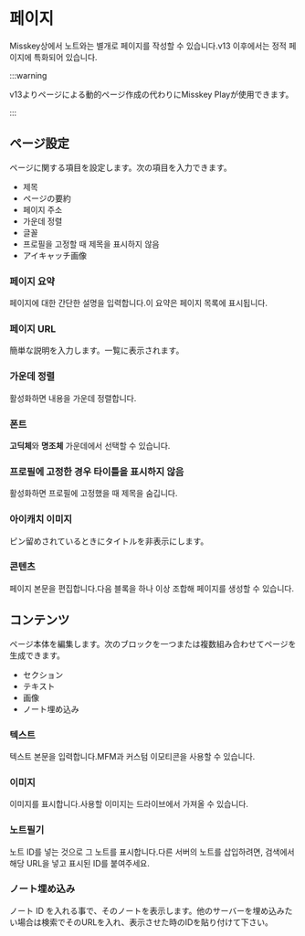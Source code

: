 # 페이지

Misskey상에서 노트와는 별개로 페이지를 작성할 수 있습니다.v13 이후에서는 정적 페이지에 특화되어 있습니다.

:::warning

v13よりページによる動的ページ作成の代わりにMisskey Playが使用できます。

:::

## ページ設定

ページに関する項目を設定します。次の項目を入力できます。

- 제목
- ページの要約
- 페이지 주소
- 가운데 정렬
- 글꼴
- 프로필을 고정할 때 제목을 표시하지 않음
- アイキャッチ画像

### 페이지 요약

페이지에 대한 간단한 설명을 입력합니다.이 요약은 페이지 목록에 표시됩니다.

### 페이지 URL

簡単な説明を入力します。一覧に表示されます。

### 가운데 정렬

활성화하면 내용을 가운데 정렬합니다.

### 폰트

**고딕체**와 **명조체** 가운데에서 선택할 수 있습니다.

### 프로필에 고정한 경우 타이틀을 표시하지 않음

활성화하면 프로필에 고정했을 때 제목을 숨깁니다.

### 아이캐치 이미지

ピン留めされているときにタイトルを非表示にします。

### 콘텐츠

페이지 본문을 편집합니다.다음 블록을 하나 이상 조합해 페이지를 생성할 수 있습니다.

## コンテンツ

ページ本体を編集します。次のブロックを一つまたは複数組み合わせてページを生成できます。

- セクション
- テキスト
- 画像
- ノート埋め込み

### 텍스트

텍스트 본문을 입력합니다.MFM과 커스텀 이모티콘을 사용할 수 있습니다.

### 이미지

이미지를 표시합니다.사용할 이미지는 드라이브에서 가져올 수 있습니다.

### 노트필기

노트 ID를 넣는 것으로 그 노트를 표시합니다.다른 서버의 노트를 삽입하려면, 검색에서 해당 URL을 넣고 표시된 ID를 붙여주세요.

### ノート埋め込み

ノート ID を入れる事で、そのノートを表示します。他のサーバーを埋め込みたい場合は検索でそのURLを入れ、表示させた時のIDを貼り付けて下さい。
